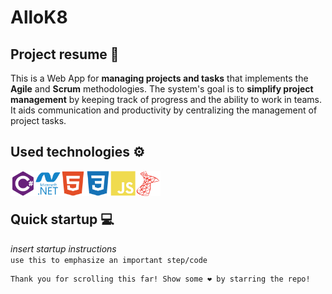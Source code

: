 # AlloK8

## Project resume 📑
This is a Web App for **managing projects and tasks** that implements the **Agile** and **Scrum** methodologies. The system's goal is to **simplify project management** by keeping track of progress and the ability to work in teams. It aids communication and productivity by centralizing the management of project tasks.

## Used technologies ⚙️
<img align="left" alt="c#" width="40px" src="https://github.com/devicons/devicon/blob/master/icons/csharp/csharp-plain.svg">

<img align="left" alt="dot-net" width="40px" src="https://github.com/devicons/devicon/blob/master/icons/dot-net/dot-net-plain-wordmark.svg">

<img align="left" alt="html" width="40px" src="https://github.com/devicons/devicon/blob/master/icons/html5/html5-plain.svg">

<img align="left" alt="css" width="40px" src="https://github.com/devicons/devicon/blob/master/icons/css3/css3-plain.svg">

<img align="left" alt="js" width="40px" src="https://github.com/devicons/devicon/blob/master/icons/javascript/javascript-plain.svg">

<img align="left" alt="sqlserver" width="40px" src="https://github.com/devicons/devicon/blob/master/icons/microsoftsqlserver/microsoftsqlserver-plain.svg">

<br/>
<br/>

## Quick startup 💻
*insert startup instructions*
<br/>
```use this to emphasize an important step/code```

```
Thank you for scrolling this far! Show some ❤ by starring the repo!
```